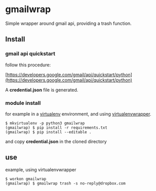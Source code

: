 # gmailwrap


Simple wrapper around gmail api, providing a trash function.

## Install

### gmail api quickstart

follow this procedure:

[https://developers.google.com/gmail/api/quickstart/python](https://developers.google.com/gmail/api/quickstart/python)

A **credential.json** file is generated.

### module install

for example in a [virtualenv](https://virtualenv.pypa.io/en/latest/) environment,
and using [virtualenvwrapper](https://virtualenvwrapper.readthedocs.io/en/latest/).


```
$ mkvirtualenv -p python3 gmailwrap
(gmailwrap) $ pip install -r requirements.txt
(gmailwrap) $ pip install --editable .
```

and copy **credential.json** in the cloned directory



## use

example, using virtualenvwrapper

```
$ workon gmailwrap
(gmailwrap) $ gmailwrap trash -s no-reply@dropbox.com
```
